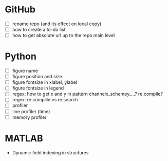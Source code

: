 # GitHub
- [ ] rename repo (and its effect on local copy)
- [ ] how to create a to-do list
- [ ] how to get absolute url up to the repo main level

# Python
- [ ] figure name
- [ ] figure position and size
- [ ] figure fontsize in xlabel, ylabel
- [ ] figure fontsize in legend
- [ ] regex: how to get x and y in pattern channelx_schemey_...? re.compile?
- [ ] regex: re.complile vs re.search
- [ ] profiler
- [ ] line profiler (time)
- [ ] memory profiler

# MATLAB
  - Dynamic field indexing in structures



